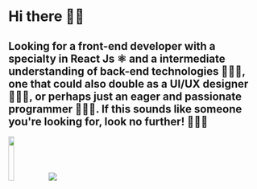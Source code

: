 # Hi there 👋🏾

## Looking for a front-end developer with a specialty in React Js ⚛️ and a intermediate understanding of back-end technologies 🧙🏾‍♂️, one that could also double as a UI/UX designer 🤹🏾‍♂️, or perhaps just an eager and passionate programmer 👨🏾‍💻. If this sounds like someone you're looking for, look no further! 🦸🏾‍♂️


<img src="https://media1.giphy.com/media/KzJkzjggfGN5Py6nkT/giphy.gif?cid=ecf05e47ah1sw71i6slqdytmcjppx0xlxkxf2xo3wpucx9cs&rid=giphy.gif" height='15%' width='15%' ></img>
![](https://i.imgur.com/aAEW3hA.gif)

<!--
**AhmedAlihashi/AhmedAlihashi** is a ✨ _special_ ✨ repository because its `README.md` (this file) appears on your GitHub profile.

Here are some ideas to get you started:

- 🔭 I’m currently working on ...
- 🌱 I’m currently learning ...
- 👯 I’m looking to collaborate on ...
- 🤔 I’m looking for help with ...
- 💬 Ask me about ...
- 📫 How to reach me: ...
- 😄 Pronouns: ...
- ⚡ Fun fact: ...
-->
